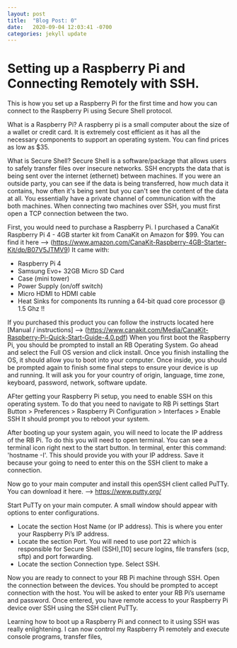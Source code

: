 ```yaml
---
layout: post
title:  "Blog Post: 0"
date:   2020-09-04 12:03:41 -0700
categories: jekyll update
---
```



# Setting up a Raspberry Pi and Connecting Remotely with SSH.

This is how you set up a Raspberry Pi for the first time and how you can connect to the Raspberry Pi using Secure Shell protocol.

What is a Raspberry Pi?
A raspberry pi is a small computer about the size of a wallet or credit card. It is extremely cost efficient as it has all the necessary components to support an operating system. You can find prices as low as $35.

What is Secure Shell?
Secure Shell is a software/package that allows users to safely transfer files over insecure networks. SSH encrypts the data that is being sent over the internet (ethernet) between machines. If you were an outside party, you can see if the data is being transferred, how much data it contains, how often it's being sent but you can't see the content of the data at all. You essentially have a private channel of communication with the both machines. When connecting two machines over SSH, you must first open a TCP connection between the two. 

First, you would need to purchase a Raspberry Pi. I purchased a CanaKit Raspberry Pi 4 - 4GB starter kit from CanaKit on Amazon for $99. You can find it here --> (https://www.amazon.com/CanaKit-Raspberry-4GB-Starter-Kit/dp/B07V5JTMV9)
It came with:
- Raspberry Pi 4
- Samsung Evo+ 32GB Micro SD Card
- Case (mini tower)
- Power Supply (on/off switch)
- Micro HDMI to HDMI cable 
- Heat Sinks for components
Its running a 64-bit quad core processor @ 1.5 Ghz !!

If you purchased this product you can follow the instructs located here [Manual / instructions] --> (https://www.canakit.com/Media/CanaKit-Raspberry-Pi-Quick-Start-Guide-4.0.pdf)
When you first boot the Raspberry Pi, you should be prompted to install an RB Operating System. Go ahead and select the Full OS version and click install. Once you finish installing the OS, it should allow you to boot into your computer. Once inside, you should be prompted again to finish some final steps to ensure your device is up and running. It will ask you for your country of origin, language, time zone, keyboard, password, network, software update. 

AFter getting your Raspberry Pi setup, you need to enable SSH on this operating system. To do that you need to navigate to RB Pi settings Start Button > Preferences > Raspberry Pi Configuration > Interfaces > Enable SSH
It should prompt you to reboot your system. 

After booting up your system again, you will need to locate the IP address of the RB Pi. To do this you will need to open terminal. You can see a terminal icon right next to the start button. In terminal, enter this command:
'hostname -I'. This should provide you with your IP address. Save it because your going to need to enter this on the SSH client to make a connection. 

Now go to your main computer and install this openSSH client called PuTTy. You can download it here. -->  https://www.putty.org/

Start PuTTy on your main computer. A small window should appear with options to enter configurations. 
- Locate the section Host Name (or IP address). This is where you enter your Raspberry Pi’s IP address. 
- Locate the section Port. You will need to use port 22 which is responsible for Secure Shell (SSH),[10] secure logins, file transfers (scp, sftp) and port forwarding.
- Locate the section Connection type. Select SSH.

Now you are ready to connect to your RB Pi machine through SSH. Open the connection between the devices. You should be prompted to accept connection with the host. You will be asked to enter your RB Pi’s username and password. Once entered, you have remote access to your Raspberry Pi device over SSH using the SSH client PuTTy. 

Learning how to boot up a Raspberry Pi and connect to it using SSH was really enlightening. I can now control my Raspberry Pi remotely and execute console programs, transfer files, 
